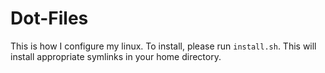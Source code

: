 Dot-Files
=========
This is how I configure my linux. To install, please run `install.sh`. This will install appropriate symlinks in your home directory.
